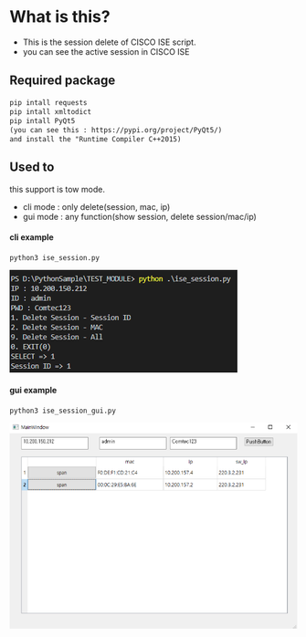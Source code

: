# What is this?
 - This is the session delete of CISCO ISE script.
 - you can see the active session in CISCO ISE

## Required package
	pip intall requests
	pip intall xmltodict
	pip intall PyQt5
	(you can see this : https://pypi.org/project/PyQt5/)
	and install the "Runtime Compiler C++2015)

## Used to
 this support is tow mode.
 - cli mode : only delete(session, mac, ip)
 - gui mode : any function(show session, delete session/mac/ip)

#### cli example
	python3 ise_session.py
<img src="./doc/ise_session_cli.png">
	
#### gui example
	python3 ise_session_gui.py
<img src="./doc/ise_session_gui.png">
	
